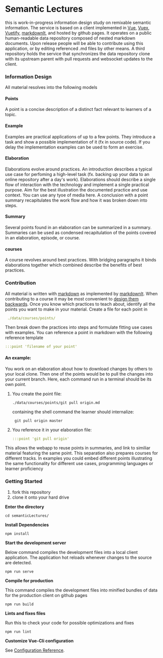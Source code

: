 # Semantic Lectures
this is work-in-progress information design study on remixable semantic information. 
The service is based on a client implemented in
[Vue](https://vuejs.org/),
[Vuex](https://vuex.vuejs.org/), 
[Vuetify](https://vuetifyjs.com/en/), 
[markdownIt](https://github.com/markdown-it/markdown-it), and hosted by github pages. 
It operates on a public human-readable data repository composed of nested markdown documents. 
Upon release people will be able to contribute using this application, or by editing referenced .md files by other means.
A third repository holds the service that synchronizes the data repository clone with its upstream parent with pull
requests and websocket updates to the client.

### Information Design

All material resolves into the following models

#### Points 
A point is a concise description of a distinct fact relevant to learners of a topic. 

#### Example
Examples are practical applications of up to a few points. They introduce a task and show a possible implementation of it (fx in source code). 
If you delay the implementation examples can be used to form an exercise.

#### Elaboration
Elaborations evolve around practices. An introduction describes a typical use case for perfoming a high-level task (fx. backing up your data to an online repository after a day's work). Elaborations should describe a single flow of interaction with the technology and implement a single practical purpose.
Aim for the best illustration the documented practice and use context. You can use any tyoe of media here. A conclusion with a point summary recapitulates the work flow and how it was broken down into steps.

#### Summary
Several points found in an elaboration can be summarized in a summary. Summaries can be used as condensed recapitulation of the points covered in an elaboration, episode, or course.

#### courses
A course revolves around best practices. With bridging paragraphs it binds elaborations together which combined describe the benefits of best practices.

### Contribution
All material is written with [markdown](https://markdown-it.github.io/#md3=%7B%22source%22%3A%22---%5Cn__Advertisement%20%3A%29__%5Cn%5Cn-%20__%5Bpica%5D%28https%3A%2F%2Fnodeca.github.io%2Fpica%2Fdemo%2F%29__%20-%20high%20quality%20and%20fast%20image%5Cn%20%20resize%20in%20browser.%5Cn-%20__%5Bbabelfish%5D%28https%3A%2F%2Fgithub.com%2Fnodeca%2Fbabelfish%2F%29__%20-%20developer%20friendly%5Cn%20%20i18n%20with%20plurals%20support%20and%20easy%20syntax.%5Cn%5CnYou%20will%20like%20those%20projects!%5Cn%5Cn---%5Cn%5Cn%23%20h1%20Heading%208-%29%5Cn%23%23%20h2%20Heading%5Cn%23%23%23%20h3%20Heading%5Cn%23%23%23%23%20h4%20Heading%5Cn%23%23%23%23%23%20h5%20Heading%5Cn%23%23%23%23%23%23%20h6%20Heading%5Cn%5Cn%5Cn%23%23%20Horizontal%20Rules%5Cn%5Cn___%5Cn%5Cn---%5Cn%5Cn%2A%2A%2A%5Cn%5Cn%5Cn%23%23%20Typographic%20replacements%5Cn%5CnEnable%20typographer%20option%20to%20see%20result.%5Cn%5Cn%28c%29%20%28C%29%20%28r%29%20%28R%29%20%28tm%29%20%28TM%29%20%28p%29%20%28P%29%20%2B-%5Cn%5Cntest..%20test...%20test.....%20test%3F.....%20test!....%5Cn%5Cn!!!!!!%20%3F%3F%3F%3F%20%2C%2C%20%20--%20---%5Cn%5Cn%5C%22Smartypants%2C%20double%20quotes%5C%22%20and%20%27single%20quotes%27%5Cn%5Cn%5Cn%23%23%20Emphasis%5Cn%5Cn%2A%2AThis%20is%20bold%20text%2A%2A%5Cn%5Cn__This%20is%20bold%20text__%5Cn%5Cn%2AThis%20is%20italic%20text%2A%5Cn%5Cn_This%20is%20italic%20text_%5Cn%5Cn~~Strikethrough~~%5Cn%5Cn%5Cn%23%23%20Blockquotes%5Cn%5Cn%5Cn%3E%20Blockquotes%20can%20also%20be%20nested...%5Cn%3E%3E%20...by%20using%20additional%20greater-than%20signs%20right%20next%20to%20each%20other...%5Cn%3E%20%3E%20%3E%20...or%20with%20spaces%20between%20arrows.%5Cn%5Cn%5Cn%23%23%20Lists%5Cn%5CnUnordered%5Cn%5Cn%2B%20Create%20a%20list%20by%20starting%20a%20line%20with%20%60%2B%60%2C%20%60-%60%2C%20or%20%60%2A%60%5Cn%2B%20Sub-lists%20are%20made%20by%20indenting%202%20spaces%3A%5Cn%20%20-%20Marker%20character%20change%20forces%20new%20list%20start%3A%5Cn%20%20%20%20%2A%20Ac%20tristique%20libero%20volutpat%20at%5Cn%20%20%20%20%2B%20Facilisis%20in%20pretium%20nisl%20aliquet%5Cn%20%20%20%20-%20Nulla%20volutpat%20aliquam%20velit%5Cn%2B%20Very%20easy!%5Cn%5CnOrdered%5Cn%5Cn1.%20Lorem%20ipsum%20dolor%20sit%20amet%5Cn2.%20Consectetur%20adipiscing%20elit%5Cn3.%20Integer%20molestie%20lorem%20at%20massa%5Cn%5Cn%5Cn1.%20You%20can%20use%20sequential%20numbers...%5Cn1.%20...or%20keep%20all%20the%20numbers%20as%20%601.%60%5Cn%5CnStart%20numbering%20with%20offset%3A%5Cn%5Cn57.%20foo%5Cn1.%20bar%5Cn%5Cn%5Cn%23%23%20Code%5Cn%5CnInline%20%60code%60%5Cn%5CnIndented%20code%5Cn%5Cn%20%20%20%20%2F%2F%20Some%20comments%5Cn%20%20%20%20line%201%20of%20code%5Cn%20%20%20%20line%202%20of%20code%5Cn%20%20%20%20line%203%20of%20code%5Cn%5Cn%5CnBlock%20code%20%5C%22fences%5C%22%5Cn%5Cn%60%60%60%5CnSample%20text%20here...%5Cn%60%60%60%5Cn%5CnSyntax%20highlighting%5Cn%5Cn%60%60%60%20js%5Cnvar%20foo%20%3D%20function%20%28bar%29%20%7B%5Cn%20%20return%20bar%2B%2B%3B%5Cn%7D%3B%5Cn%5Cnconsole.log%28foo%285%29%29%3B%5Cn%60%60%60%5Cn%5Cn%23%23%20Tables%5Cn%5Cn%7C%20Option%20%7C%20Description%20%7C%5Cn%7C%20------%20%7C%20-----------%20%7C%5Cn%7C%20data%20%20%20%7C%20path%20to%20data%20files%20to%20supply%20the%20data%20that%20will%20be%20passed%20into%20templates.%20%7C%5Cn%7C%20engine%20%7C%20engine%20to%20be%20used%20for%20processing%20templates.%20Handlebars%20is%20the%20default.%20%7C%5Cn%7C%20ext%20%20%20%20%7C%20extension%20to%20be%20used%20for%20dest%20files.%20%7C%5Cn%5CnRight%20aligned%20columns%5Cn%5Cn%7C%20Option%20%7C%20Description%20%7C%5Cn%7C%20------%3A%7C%20-----------%3A%7C%5Cn%7C%20data%20%20%20%7C%20path%20to%20data%20files%20to%20supply%20the%20data%20that%20will%20be%20passed%20into%20templates.%20%7C%5Cn%7C%20engine%20%7C%20engine%20to%20be%20used%20for%20processing%20templates.%20Handlebars%20is%20the%20default.%20%7C%5Cn%7C%20ext%20%20%20%20%7C%20extension%20to%20be%20used%20for%20dest%20files.%20%7C%5Cn%5Cn%5Cn%23%23%20Links%5Cn%5Cn%5Blink%20text%5D%28http%3A%2F%2Fdev.nodeca.com%29%5Cn%5Cn%5Blink%20with%20title%5D%28http%3A%2F%2Fnodeca.github.io%2Fpica%2Fdemo%2F%20%5C%22title%20text!%5C%22%29%5Cn%5CnAutoconverted%20link%20https%3A%2F%2Fgithub.com%2Fnodeca%2Fpica%20%28enable%20linkify%20to%20see%29%5Cn%5Cn%5Cn%23%23%20Images%5Cn%5Cn!%5BMinion%5D%28https%3A%2F%2Foctodex.github.com%2Fimages%2Fminion.png%29%5Cn!%5BStormtroopocat%5D%28https%3A%2F%2Foctodex.github.com%2Fimages%2Fstormtroopocat.jpg%20%5C%22The%20Stormtroopocat%5C%22%29%5Cn%5CnLike%20links%2C%20Images%20also%20have%20a%20footnote%20style%20syntax%5Cn%5Cn!%5BAlt%20text%5D%5Bid%5D%5Cn%5CnWith%20a%20reference%20later%20in%20the%20document%20defining%20the%20URL%20location%3A%5Cn%5Cn%5Bid%5D%3A%20https%3A%2F%2Foctodex.github.com%2Fimages%2Fdojocat.jpg%20%20%5C%22The%20Dojocat%5C%22%5Cn%5Cn%5Cn%23%23%20Plugins%5Cn%5CnThe%20killer%20feature%20of%20%60markdown-it%60%20is%20very%20effective%20support%20of%5Cn%5Bsyntax%20plugins%5D%28https%3A%2F%2Fwww.npmjs.org%2Fbrowse%2Fkeyword%2Fmarkdown-it-plugin%29.%5Cn%5Cn%5Cn%23%23%23%20%5BEmojies%5D%28https%3A%2F%2Fgithub.com%2Fmarkdown-it%2Fmarkdown-it-emoji%29%5Cn%5Cn%3E%20Classic%20markup%3A%20%3Awink%3A%20%3Acrush%3A%20%3Acry%3A%20%3Atear%3A%20%3Alaughing%3A%20%3Ayum%3A%5Cn%3E%5Cn%3E%20Shortcuts%20%28emoticons%29%3A%20%3A-%29%20%3A-%28%208-%29%20%3B%29%5Cn%5Cnsee%20%5Bhow%20to%20change%20output%5D%28https%3A%2F%2Fgithub.com%2Fmarkdown-it%2Fmarkdown-it-emoji%23change-output%29%20with%20twemoji.%5Cn%5Cn%5Cn%23%23%23%20%5BSubscript%5D%28https%3A%2F%2Fgithub.com%2Fmarkdown-it%2Fmarkdown-it-sub%29%20%2F%20%5BSuperscript%5D%28https%3A%2F%2Fgithub.com%2Fmarkdown-it%2Fmarkdown-it-sup%29%5Cn%5Cn-%2019%5Eth%5E%5Cn-%20H~2~O%5Cn%5Cn%5Cn%23%23%23%20%5B%5C%5C%3Cins%3E%5D%28https%3A%2F%2Fgithub.com%2Fmarkdown-it%2Fmarkdown-it-ins%29%5Cn%5Cn%2B%2BInserted%20text%2B%2B%5Cn%5Cn%5Cn%23%23%23%20%5B%5C%5C%3Cmark%3E%5D%28https%3A%2F%2Fgithub.com%2Fmarkdown-it%2Fmarkdown-it-mark%29%5Cn%5Cn%3D%3DMarked%20text%3D%3D%5Cn%5Cn%5Cn%23%23%23%20%5BFootnotes%5D%28https%3A%2F%2Fgithub.com%2Fmarkdown-it%2Fmarkdown-it-footnote%29%5Cn%5CnFootnote%201%20link%5B%5Efirst%5D.%5Cn%5CnFootnote%202%20link%5B%5Esecond%5D.%5Cn%5CnInline%20footnote%5E%5BText%20of%20inline%20footnote%5D%20definition.%5Cn%5CnDuplicated%20footnote%20reference%5B%5Esecond%5D.%5Cn%5Cn%5B%5Efirst%5D%3A%20Footnote%20%2A%2Acan%20have%20markup%2A%2A%5Cn%5Cn%20%20%20%20and%20multiple%20paragraphs.%5Cn%5Cn%5B%5Esecond%5D%3A%20Footnote%20text.%5Cn%5Cn%5Cn%23%23%23%20%5BDefinition%20lists%5D%28https%3A%2F%2Fgithub.com%2Fmarkdown-it%2Fmarkdown-it-deflist%29%5Cn%5CnTerm%201%5Cn%5Cn%3A%20%20%20Definition%201%5Cnwith%20lazy%20continuation.%5Cn%5CnTerm%202%20with%20%2Ainline%20markup%2A%5Cn%5Cn%3A%20%20%20Definition%202%5Cn%5Cn%20%20%20%20%20%20%20%20%7B%20some%20code%2C%20part%20of%20Definition%202%20%7D%5Cn%5Cn%20%20%20%20Third%20paragraph%20of%20definition%202.%5Cn%5Cn_Compact%20style%3A_%5Cn%5CnTerm%201%5Cn%20%20~%20Definition%201%5Cn%5CnTerm%202%5Cn%20%20~%20Definition%202a%5Cn%20%20~%20Definition%202b%5Cn%5Cn%5Cn%23%23%23%20%5BAbbreviations%5D%28https%3A%2F%2Fgithub.com%2Fmarkdown-it%2Fmarkdown-it-abbr%29%5Cn%5CnThis%20is%20HTML%20abbreviation%20example.%5Cn%5CnIt%20converts%20%5C%22HTML%5C%22%2C%20but%20keep%20intact%20partial%20entries%20like%20%5C%22xxxHTMLyyy%5C%22%20and%20so%20on.%5Cn%5Cn%2A%5BHTML%5D%3A%20Hyper%20Text%20Markup%20Language%5Cn%5Cn%23%23%23%20%5BCustom%20containers%5D%28https%3A%2F%2Fgithub.com%2Fmarkdown-it%2Fmarkdown-it-container%29%5Cn%5Cn%3A%3A%3A%20warning%5Cn%2Ahere%20be%20dragons%2A%5Cn%3A%3A%3A%5Cn%22%2C%22defaults%22%3A%7B%22html%22%3Afalse%2C%22xhtmlOut%22%3Afalse%2C%22breaks%22%3Afalse%2C%22langPrefix%22%3A%22language-%22%2C%22linkify%22%3Atrue%2C%22typographer%22%3Atrue%2C%22_highlight%22%3Atrue%2C%22_strict%22%3Afalse%2C%22_view%22%3A%22html%22%7D%7D) as implemented by [markdownIt](https://github.com/markdown-it/markdown-it).
When contributing to a course it may be most convenient to [design them backwards](https://teachtogether.tech/#s:process). 
Once you know which practices to teach about, identify all the points you want to make in your material. Create a file for each point in 
```yaml
 ./data/courses/points/
```
Then break down the practices into steps and formulate fitting use cases with examples. You can reference a point in markdown with the following reference template
```yaml
:::point 'filename of your point'
```
#### An example: 
You work on an elaboration about how to download changes by others to your local clone. Then one of the points would be to pull the changes into your current branch. Here, each command run in a terminal should be its own point.
    
  1) You create the point file:
      
      ```./data/courses/points/git pull origin.md```
  
      containing the shell command the learner should internalize:
  
      ``` git pull origin master```
  
  2) You reference it in your elaboration file:
  
      ```yaml
      :::point 'git pull origin'
      ```
This allows the webapp to reuse points in summaries, and link to similiar material featuring the same point. This separation also prepares courses for different tracks. In examples you could embed different points illustrating the same functionality for different use cases, programming languages or learner proficiency




### Getting Started 
 1) fork this repository
 1) clone it onto your hard drive
 
**Enter the directory**

```
cd semanticLectures/
```

**Install Dependencies**
```
npm install
```

**Start the development server**

Below command compiles the development files into a local client application. The application hot reloads whenever changes to the source 
are detected.
```
npm run serve
```

**Compile for production**

This command compiles the development files into minified bundles of data for the production client on github pages
```
npm run build
```

**Lints and fixes files**

Run this to check your code for possible optimizations and fixes
```
npm run lint
```

**Customize Vue-Cli configuration**

See [Configuration Reference](https://cli.vuejs.org/config/).
